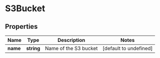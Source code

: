 # S3Bucket

## Properties
| Name | Type | Description | Notes |
| ------------ | ------------- | ------------- | ------------- |
| **name** | **string** | Name of the S3 bucket | [default to undefined] |


